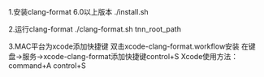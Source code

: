 1.安装clang-format 6.0以上版本
./install.sh

2.运行clang-format
./clang-format.sh tnn_root_path

3.MAC平台为xcode添加快捷键
双击xcode-clang-format.workflow安装
在键盘->服务->xcode-clang-format添加快捷键control+S
Xcode使用方法：command+A  control+S
